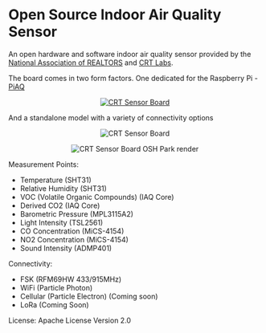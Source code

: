 # Open Source Indoor Air Quality Sensor
An open hardware and software indoor air quality sensor provided by the [National Association of REALTORS](http://realtor.org) and [CRT Labs](https://crtlabs.org).

The board comes in two form factors. One dedicated for the Raspberry Pi - [PiAQ](http://piaq.io)

<p align="center">
  <a href="http://piaq.io"><img src="https://github.com/NationalAssociationOfRealtors/IndoorAirQualitySensor/blob/master/docs/images/PiAQ_Reflow.jpg" alt="CRT Sensor Board"/></a>
</p>


And a standalone model with a variety of connectivity options
<p align="center">
  <img src="https://github.com/NationalAssociationOfRealtors/IndoorAirQualitySensor/blob/master/media/v0.3_prototype.jpg" alt="CRT Sensor Board"/>
</p>



<p align="center">
  <img src="https://github.com/NationalAssociationOfRealtors/IndoorAirQualitySensor/blob/master/media/sensor_board_v0.5.png" alt="CRT Sensor Board OSH Park render"/>
</p>

Measurement Points:

* Temperature (SHT31)
* Relative Humidity (SHT31)
* VOC (Volatile Organic Compounds) (IAQ Core)
* Derived CO2 (IAQ Core)
* Barometric Pressure (MPL3115A2)
* Light Intensity (TSL2561)
* CO Concentration (MiCS-4154)
* NO2 Concentration (MiCS-4154)
* Sound Intensity (ADMP401)

Connectivity:

* FSK (RFM69HW 433/915MHz)
* WiFi (Particle Photon)
* Cellular (Particle Electron) (Coming soon)
* LoRa (Coming Soon)

License:
Apache License Version 2.0
